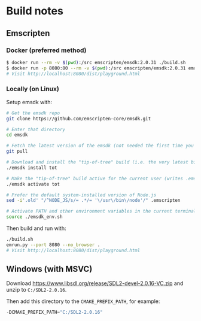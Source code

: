 # Build notes

## Emscripten

### Docker (preferred method)

```bash
$ docker run --rm -v $(pwd):/src emscripten/emsdk:2.0.31 ./build.sh
$ docker run -p 8080:80 --rm -v $(pwd):/src emscripten/emsdk:2.0.31 emrun.py --port 80 --no_browser /src
# Visit http://localhost:8080/dist/playground.html
```

### Locally (on Linux)

Setup emsdk with:

```bash
# Get the emsdk repo
git clone https://github.com/emscripten-core/emsdk.git

# Enter that directory
cd emsdk

# Fetch the latest version of the emsdk (not needed the first time you clone)
git pull

# Download and install the "tip-of-tree" build (i.e. the very latest binaries)
./emsdk install tot

# Make the "tip-of-tree" build active for the current user (writes .emscripten file)
./emsdk activate tot

# Prefer the default system-installed version of Node.js
sed -i'.old' "/^NODE_JS/s/= .*/= '\/usr\/bin\/node'/" .emscripten

# Activate PATH and other environment variables in the current terminal
source ./emsdk_env.sh
```

Then build and run with:

```bash
./build.sh
emrun.py --port 8080 --no_browser .
# Visit http://localhost:8080/dist/playground.html
```

## Windows (with MSVC)

Download https://www.libsdl.org/release/SDL2-devel-2.0.16-VC.zip and unzip to `C:/SDL2-2.0.16`.

Then add this directory to the `CMAKE_PREFIX_PATH`, for example:

```powershell
-DCMAKE_PREFIX_PATH="C:/SDL2-2.0.16"
```
